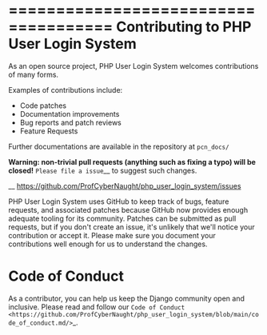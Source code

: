 =====================================
Contributing to PHP User Login System
=====================================

As an open source project, PHP User Login System welcomes contributions of many forms.

Examples of contributions include:

* Code patches
* Documentation improvements
* Bug reports and patch reviews
* Feature Requests

Further documentations are available in the repository at
``pcn_docs/``

**Warning: non-trivial pull requests (anything such as fixing a typo)
will be closed!** `Please file a issue`__ to suggest such changes.

__ https://github.com/ProfCyberNaught/php_user_login_system/issues

PHP User Login System uses GitHub to keep track of bugs, feature requests, and associated
patches because GitHub now provides enough adequate tooling for its community.
Patches can be submitted as pull requests, but if you don't create an issue,
it's unlikely that we'll notice your contribution or accept it. Please make sure you
document your contributions well enough for us to understand the changes.

Code of Conduct
===============

As a contributor, you can help us keep the Django community open and inclusive.
Please read and follow our `Code of Conduct <https://github.com/ProfCyberNaught/php_user_login_system/blob/main/code_of_conduct.md/>`_.